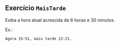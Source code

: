 ## Exercício `MaisTarde`

Exiba a hora atual acrescida de 6 horas e 30 minutos.

Ex.:
```
Agora 15:51, mais tarde 22:21.
```
